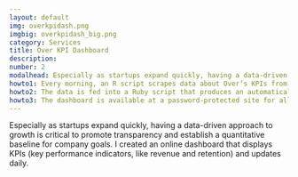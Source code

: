 ```yaml
---
layout: default
img: overkpidash.png
imgbig: overkpidash_big.png
category: Services
title: Over KPI Dashboard
description:
number: 2
modalhead: Especially as startups expand quickly, having a data-driven approach to growth is critical to promote transparency and establish a quantitative baseline for company goals. I created an online dashboard that displays KPIs (key performance indicators, like revenue and retention) and updates daily. 
howto1: Every morning, an R script scrapes data about Over’s KPIs from Amplitude, a data analytics platform that is confusing and difficult to navigate, especially for inexperienced users. 
howto2: The data is fed into a Ruby script that produces an automatically updating dashboard, which includes current data, data from the previous week, and the percent change between the two values.
howto3: The dashboard is available at a password-protected site for all employees. All numbers are displayed as weekly totals for the past seven days since the data was scraped.
---
```

  Especially as startups expand quickly, having a data-driven approach to growth is critical to promote transparency and establish a quantitative baseline for company goals. I created an online dashboard that displays KPIs (key performance indicators, like revenue and retention) and updates daily. 